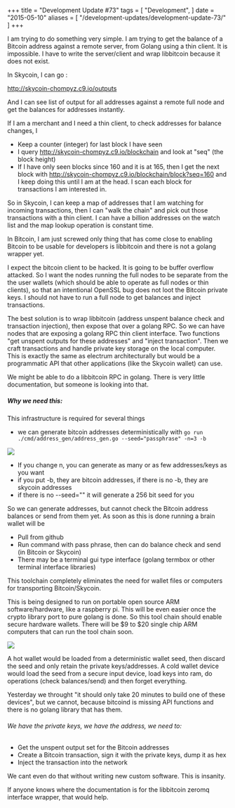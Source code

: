 +++
title = "Development Update #73"
tags = [
    "Development",
]
date = "2015-05-10"
aliases = [
	"/development-updates/development-update-73/"
]
+++

I am trying to do something very simple. I am trying to get the balance of a Bitcoin address against a remote server, from Golang using a thin client. It is impossible. I have to write the server/client and wrap libbitcoin because it does not exist.

In Skycoin, I can go :

http://skycoin-chompyz.c9.io/outputs

And I can see list of output for all addresses against a remote full node and get the balances for addresses instantly.

If I am a merchant and I need a thin client, to check addresses for balance changes, I
- Keep a counter (integer) for last block I have seen
- I query http://skycoin-chompyz.c9.io/blockchain and look at "seq" (the block height)
- If I have only seen blocks since 160 and it is at 165, then I get the next block with http://skycoin-chompyz.c9.io/blockchain/block?seq=160 and I keep doing this until I am at the head. I scan each block for transactions I am interested in.

So in Skycoin, I can keep a map of addresses that I am watching for incoming transactions, then I can "walk the chain" and pick out those transactions with a thin client. I can have a billion addresses on the watch list and the map lookup operation is constant time.

In Bitcoin, I am just screwed only thing that has come close to enabling Bitcoin to be usable for developers is libbitcoin and there is not a golang wrapper yet.

I expect the bitcoin client to be hacked. It is going to be buffer overflow attacked. So I want the nodes running the full nodes to be separate from the the user wallets (which should be able to operate as full nodes or thin clients), so that an intentional OpenSSL bug does not loot the Bitcoin private keys. I should not have to run a full node to get balances and inject transactions.

The best solution is to wrap libbitcoin (address unspent balance check and transaction injection), then expose that over a golang RPC. So we can have nodes that are exposing a golang RPC thin client interface. Two functions "get unspent outputs for these addresses" and "inject transaction". Then we craft transactions and handle private key storage on the local computer. This is exactly the same as electrum architecturally but would be a programmatic API that other applications (like the Skycoin wallet) can use.

We might be able to do a libbitcoin RPC in golang. There is very little documentation, but someone is looking into that.

##### Why we need this:

This infrastructure is required for several things
- we can generate bitcoin addresses deterministically with `go run ./cmd/address_gen/address_gen.go --seed="passphrase" -n=3 -b`

![](http://i.imgur.com/XFSMwGS.png)

- If you change n, you can generate as many or as few addresses/keys as you want
- if you put -b, they are bitcoin addresses, if there is no -b, they are skycoin addresses
- if there is no --seed="" it will generate a 256 bit seed for you

So we can generate addresses, but cannot check the Bitcoin address balances or send from them yet. As soon as this is done running a brain wallet will be
- Pull from github
- Run command with pass phrase, then can do balance check and send (in Bitcoin or Skycoin)
- There may be a terminal gui type interface (golang termbox or other terminal interface libraries)

This toolchain completely eliminates the need for wallet files or computers for transporting Bitcoin/Skycoin.

This is being designed to run on portable open source ARM software/hardware, like a raspberry pi. This will be even easier once the crypto library port to pure golang is done. So this tool chain should enable secure hardware wallets. There will be $9 to $20 single chip ARM computers that can run the tool chain soon.

![](https://ip.bitcointalk.org/?u=http%3A%2F%2Fi.imgur.com%2Fcfo99GM.jpg&t=578&c=tMBizPqOluFo2g)


A hot wallet would be loaded from a deterministic wallet seed, then discard the seed and only retain the private keys/addresses. A cold wallet device would load the seed from a secure input device, load keys into ram, do operations (check balances/send) and then forget everything.

Yesterday we throught "it should only take 20 minutes to build one of these devices", but we cannot, because bitcoind is missing API functions and there is no golang library that has them.

###### We have the private keys, we have the address, we need to:
- Get the unspent output set for the Bitcoin addresses
- Create a Bitcoin transaction, sign it with the private keys, dump it as hex
- Inject the transaction into the network

We cant even do that without writing new custom software. This is insanity.

If anyone knows where the documentation is for the libbitcoin zeromq interface wrapper, that would help.
